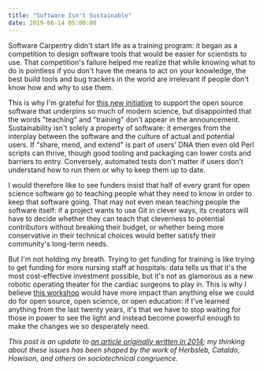 ```yaml
---
title: "Software Isn't Sustainable"
date: 2019-06-14 05:00:00
---
```


Software Carpentry didn't start life as a training program:
it began as a competition to design software tools
that would be easier for scientists to use.
That competition's failure helped me realize that
while knowing what to do is pointless if you don't have the means to act on your knowledge,
the best build tools and bug trackers in the world are irrelevant
if people don't know how and why to use them.

This is why I'm grateful for
[this new initiative](https://medium.com/@cziscience/essential-open-source-software-for-science-72faec2c38c1)
to support the open source software that underpins so much of modern science,
but disappointed that the words "teaching" and "training" don't appear in the announcement.
Sustainability isn't solely a property of software:
it emerges from the interplay between the software and the culture of actual and potential users.
If "share, mend, and extend" is part of users' DNA then even old Perl scripts can thrive,
though good tooling and packaging can lower costs and barriers to entry.
Conversely,
automated tests don't matter
if users don't understand how to run them or why to keep them up to date.

I would therefore like to see funders insist that
half of every grant for open science software go to teaching people
what they need to know in order to keep that software going.
That may not even mean teaching people the software itself:
if a project wants to use Git in clever ways,
its creators will have to decide whether they can teach that cleverness to potential contributors
without breaking their budget,
or whether being more conservative in their technical choices
would better satisfy their community's long-term needs.

But I'm not holding my breath.
Trying to get funding for training is like trying to get funding for more nursing staff at hospitals:
data tells us that it's the most cost-effective investment possible,
but it's not as glamorous as a new robotic operating theater for the cardiac surgeons to play in.
This is why I believe [this workshop]({{site.github.url}}/2019/06/07/what-i-would-organize.html)
would have more impact than anything else we could do for open source, open science, or open education:
if I've learned anything from the last twenty years,
it's that we have to stop waiting for those in power to see the light
and instead become powerful enough to make the changes we so desperately need.

*This post is an update to [an article originally written in 2014]({{site.github.url}}/2014/08/04/sustainability.html);
my thinking about these issues has been shaped by the work of Herbsleb, Cataldo, Howison, and others on sociotechnical congruence.*
